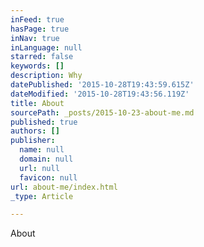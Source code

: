 ```yaml
---
inFeed: true
hasPage: true
inNav: true
inLanguage: null
starred: false
keywords: []
description: Why
datePublished: '2015-10-28T19:43:59.615Z'
dateModified: '2015-10-28T19:43:56.119Z'
title: About
sourcePath: _posts/2015-10-23-about-me.md
published: true
authors: []
publisher:
  name: null
  domain: null
  url: null
  favicon: null
url: about-me/index.html
_type: Article

---
```

About